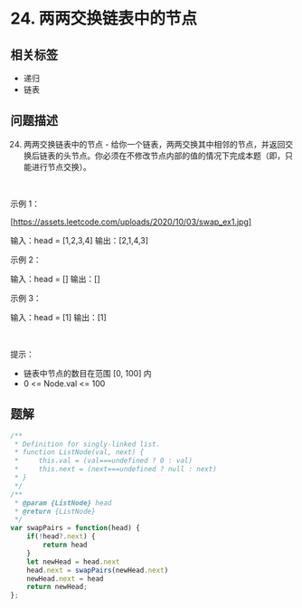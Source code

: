 
# 24. 两两交换链表中的节点

## 相关标签

- 递归
- 链表

## 问题描述 

24. 两两交换链表中的节点 - 给你一个链表，两两交换其中相邻的节点，并返回交换后链表的头节点。你必须在不修改节点内部的值的情况下完成本题（即，只能进行节点交换）。

 

示例 1：

[https://assets.leetcode.com/uploads/2020/10/03/swap_ex1.jpg]


输入：head = [1,2,3,4]
输出：[2,1,4,3]


示例 2：


输入：head = []
输出：[]


示例 3：


输入：head = [1]
输出：[1]


 

提示：

 * 链表中节点的数目在范围 [0, 100] 内
 * 0 <= Node.val <= 100

## 题解


```ts
/**
 * Definition for singly-linked list.
 * function ListNode(val, next) {
 *     this.val = (val===undefined ? 0 : val)
 *     this.next = (next===undefined ? null : next)
 * }
 */
/**
 * @param {ListNode} head
 * @return {ListNode}
 */
var swapPairs = function(head) {
    if(!head?.next) {
        return head
    }
    let newHead = head.next 
    head.next = swapPairs(newHead.next) 
    newHead.next = head
    return newHead;
};
````